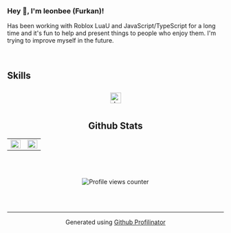### Hey 👋, I'm leonbee (Furkan)!

Has been working with Roblox LuaU and JavaScript/TypeScript for a long time and it's fun to help and present things to people who enjoy them. I'm trying to improve myself in the future.
 

<br/>  


## Skills
<div align="center">  
<a href="https://www.javascript.com/" target="_blank"><img style="margin: 10px" src="https://profilinator.rishav.dev/skills-assets/javascript-original.svg" alt="JavaScript" height="25" /></a>

<br/>  


## Github Stats  
<table><tr><td valign="left" width="50%">

<img src="https://github-readme-stats.vercel.app/api?username=leonbee1&show_icons=true&count_private=true&hide_border=true" align="left" style="width: 100%" />

</td><td valign="top" width="50%">

<img src="https://github-readme-stats.vercel.app/api/top-langs/?username=leonbee1&hide_border=true&layout=compact" align="left" style="width: 100%" />

</td></tr></table>  

<br/>  

  

<br/>  

![Profile views counter](https://komarev.com/ghpvc/?username=leonbee1&&style=flat-square)  
  

<br/>  


<br />

----
<div align="center">Generated using <a href="https://profilinator.rishav.dev/" target="_blank">Github Profilinator</a></div>
